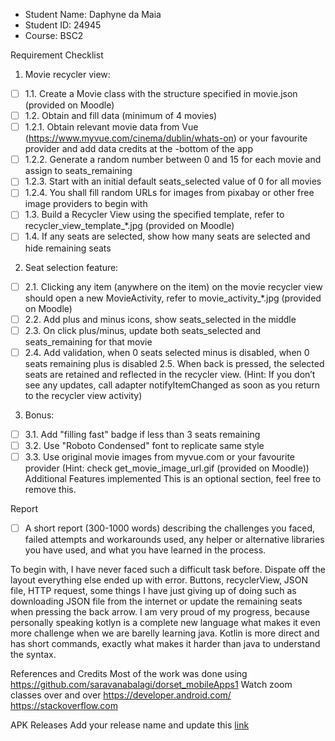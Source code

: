 - Student Name: Daphyne da Maia
- Student ID: 24945
- Course: BSC2

Requirement Checklist

 1. Movie recycler view:
- [ ] 1.1. Create a Movie class with the structure specified in movie.json (provided on Moodle)
- [ ] 1.2. Obtain and fill data (minimum of 4 movies)
- [ ] 1.2.1. Obtain relevant movie data from Vue (https://www.myvue.com/cinema/dublin/whats-on) or your favourite provider and add data credits at the -bottom of the app
- [ ] 1.2.2. Generate a random number between 0 and 15 for each movie and assign to seats_remaining
- [ ] 1.2.3. Start with an initial default seats_selected value of 0 for all movies
- [ ] 1.2.4. You shall fill random URLs for images from pixabay or other free image providers to begin with
- [ ] 1.3. Build a Recycler View using the specified template, refer to recycler_view_template_*.jpg (provided on Moodle)
- [ ] 1.4. If any seats are selected, show how many seats are selected and hide remaining seats
 2. Seat selection feature:
- [ ] 2.1. Clicking any item (anywhere on the item) on the movie recycler view should open a new MovieActivity, refer to movie_activity_*.jpg (provided on Moodle)
- [ ] 2.2. Add plus and minus icons, show seats_selected in the middle
- [ ] 2.3. On click plus/minus, update both seats_selected and seats_remaining for that movie
- [ ] 2.4. Add validation, when 0 seats selected minus is disabled, when 0 seats remaining plus is disabled
 2.5. When back is pressed, the selected seats are retained and reflected in the recycler view. (Hint: If you don’t see any updates, call adapter notifyItemChanged as soon as you return to the recycler view activity)
 3. Bonus:
- [ ] 3.1. Add "filling fast" badge if less than 3 seats remaining
- [ ] 3.2. Use "Roboto Condensed" font to replicate same style
- [ ] 3.3. Use original movie images from myvue.com or your favourite provider (Hint: check get_movie_image_url.gif (provided on Moodle))
Additional Features implemented
This is an optional section, feel free to remove this.

Report
- [ ] A short report (300-1000 words) describing the challenges you faced, failed attempts and workarounds used, any helper or alternative libraries you have used, and what you have learned in the process.

To begin with, I have never faced such a difficult task before. Dispate off the layout everything else ended up with error. Buttons, recyclerView, JSON file, HTTP request, some things I have just giving up of doing such as downloading JSON file from the internet or update the remaining seats when pressing the back arrow.
I am very proud of my progress, because personally speaking kotlyn is a complete new language what makes it even more challenge when we are barelly learning java. Kotlin is more direct and has short commands, exactly what makes it harder than java to understand the syntax.

References and Credits
Most of the work was done using https://github.com/saravanabalagi/dorset_mobileApps1 
Watch zoom classes over and over
https://developer.android.com/
https://stackoverflow.com

APK Releases
Add your release name and update this [link](https://github.com/DaphyneMaia/MobileApps-CA2/blob/main/app-debug.apk)
